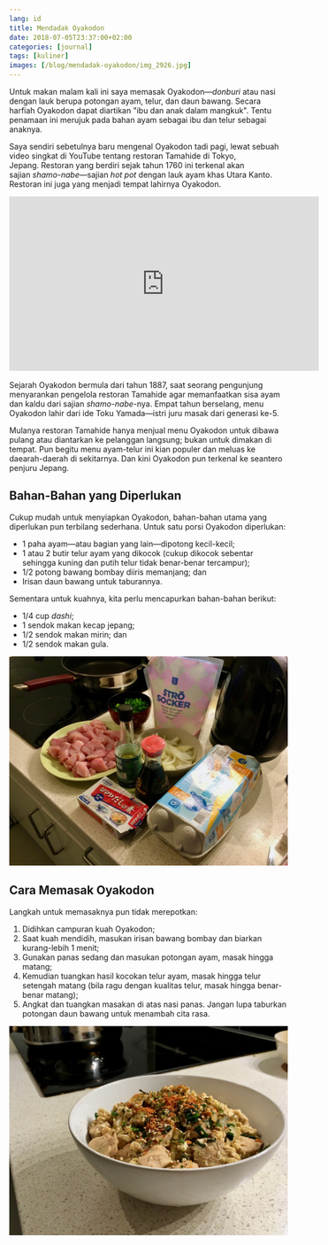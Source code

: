 ```yaml
---
lang: id
title: Mendadak Oyakodon
date: 2018-07-05T23:37:00+02:00
categories: [journal]
tags: [kuliner]
images: [/blog/mendadak-oyakodon/img_2926.jpg]
---
```

Untuk makan malam kali ini saya memasak Oyakodon—*donburi* atau nasi dengan lauk berupa potongan ayam, telur, dan daun bawang. Secara harfiah Oyakodon dapat diartikan "ibu dan anak dalam mangkuk". Tentu penamaan ini merujuk pada bahan ayam sebagai ibu dan telur sebagai anaknya.

Saya sendiri sebetulnya baru mengenal Oyakodon tadi pagi, lewat sebuah video singkat di YouTube tentang restoran Tamahide di Tokyo, Jepang. Restoran yang berdiri sejak tahun 1760 ini terkenal akan sajian *shamo-nabe*—sajian *hot pot* dengan lauk ayam khas Utara Kanto. Restoran ini juga yang menjadi tempat lahirnya Oyakodon.

<div class="iframe-wrapper">
  <iframe width="560" height="315" src="https://www.youtube-nocookie.com/embed/A_ehH20Nv_A" frameborder="0" allow="accelerometer; autoplay; encrypted-media; gyroscope; picture-in-picture" allowfullscreen></iframe>
</div>

Sejarah Oyakodon bermula dari tahun 1887, saat seorang pengunjung menyarankan pengelola restoran Tamahide agar memanfaatkan sisa ayam dan kaldu dari sajian *shamo-nabe*-nya. Empat tahun berselang, menu Oyakodon lahir dari ide Toku Yamada—istri juru masak dari generasi ke-5.

Mulanya restoran Tamahide hanya menjual menu Oyakodon untuk dibawa pulang atau diantarkan ke pelanggan langsung; bukan untuk dimakan di tempat. Pun begitu menu ayam-telur ini kian populer dan meluas ke daearah-daerah di sekitarnya. Dan kini Oyakodon pun terkenal ke seantero penjuru Jepang.

## Bahan-Bahan yang Diperlukan

Cukup mudah untuk menyiapkan Oyakodon, bahan-bahan utama yang diperlukan pun terbilang sederhana. Untuk satu porsi Oyakodon diperlukan:

* 1 paha ayam—atau bagian yang lain—dipotong kecil-kecil;
* 1 atau 2 butir telur ayam yang dikocok (cukup dikocok sebentar sehingga kuning dan putih telur tidak benar-benar tercampur);
* 1/2 potong bawang bombay diiris memanjang; dan
* Irisan daun bawang untuk taburannya.

Sementara untuk kuahnya, kita perlu mencapurkan bahan-bahan berikut:

* 1/4 cup *dashi*;
* 1 sendok makan kecap jepang;
* 1/2 sendok makan mirin; dan
* 1/2 sendok makan gula.

![Bahan-bahan untuk membuat Oyakodon.](./img_2920.jpg)

## Cara Memasak Oyakodon

Langkah untuk memasaknya pun tidak merepotkan:

1. Didihkan campuran kuah Oyakodon;
2. Saat kuah mendidih, masukan irisan bawang bombay dan biarkan kurang-lebih 1 menit;
3. Gunakan panas sedang dan masukan potongan ayam, masak hingga matang;
4. Kemudian tuangkan hasil kocokan telur ayam, masak hingga telur setengah matang (bila ragu dengan kualitas telur, masak hingga benar-benar matang);
5. Angkat dan tuangkan masakan di atas nasi panas. Jangan lupa taburkan potongan daun bawang untuk menambah cita rasa.

![Oyakodon siap untuk dinikmati!](./img_2926.jpg)
